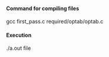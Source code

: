 #### Command for compiling files
gcc first_pass.c required/optab/optab.c


#### Execution
./a.out file
